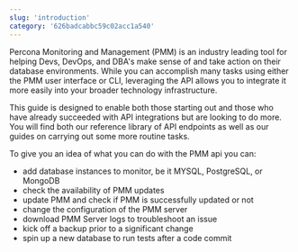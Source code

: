 ```yaml
---
slug: 'introduction'
category: '626badcabbc59c02acc1a540'
---
```


Percona Monitoring and Management (PMM) is an industry leading tool for helping Devs, DevOps, and DBA's make sense of and take action on their database environments. While you can accomplish many tasks using either the PMM user interface or CLI, leveraging the API allows you to integrate it more easily into your broader technology infrastructure.

This guide is designed to enable both those starting out and those who have already succeeded with API integrations but are looking to do more. You will find both our reference library of API endpoints as well as our guides on carrying out some more routine tasks.

To give you an idea of what you can do with the PMM api you can:

- add database instances to monitor, be it MYSQL, PostgreSQL, or MongoDB
- check the availability of PMM updates
- update PMM and check if PMM is successfully updated or not
- change the configuration of the PMM server
- download PMM Server logs to troubleshoot an issue
- kick off a backup prior to a significant change
- spin up a new database to run tests after a code commit
